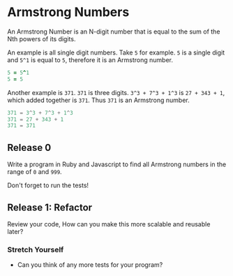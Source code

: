 # Armstrong Numbers

An Armstrong Number is an N-digit number that is equal to the sum of the Nth powers of its digits.

An example is all single digit numbers. Take `5` for example. `5` is a single digit and `5^1` is equal to `5`, therefore it is an Armstrong number.
```ruby
5 = 5^1
5 = 5
```
Another example is `371`. `371` is three digits. `3^3 + 7^3 + 1^3` is `27 + 343 + 1`, which added together is `371`. Thus `371` is an Armstrong number.

```javascript
371 = 3^3 + 7^3 + 1^3
371 = 27 + 343 + 1
371 = 371
```

## Release 0
Write a program in Ruby and Javascript to find all Armstrong numbers in the range of `0` and `999`.

Don't forget to run the tests!

## Release 1: Refactor
Review your code, How can you make this more scalable and reusable later?

### Stretch Yourself
- Can you think of any more tests for your program?